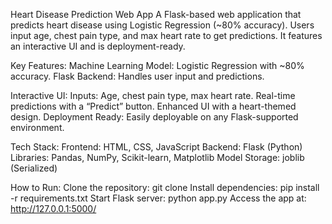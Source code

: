 Heart Disease Prediction Web App
A Flask-based web application that predicts heart disease using Logistic Regression (~80% accuracy). Users input age, chest pain type, and max heart rate to get predictions. It features an interactive UI and is deployment-ready.

Key Features:
Machine Learning Model: Logistic Regression with ~80% accuracy.
Flask Backend: Handles user input and predictions.

Interactive UI:
Inputs: Age, chest pain type, max heart rate.
Real-time predictions with a “Predict” button.
Enhanced UI with a heart-themed design.
Deployment Ready: Easily deployable on any Flask-supported environment.

Tech Stack:
Frontend: HTML, CSS, JavaScript
Backend: Flask (Python)
Libraries: Pandas, NumPy, Scikit-learn, Matplotlib
Model Storage: joblib (Serialized)

How to Run:
Clone the repository:
git clone <repository-url>
Install dependencies:
pip install -r requirements.txt
Start Flask server:
python app.py
Access the app at:
http://127.0.0.1:5000/
